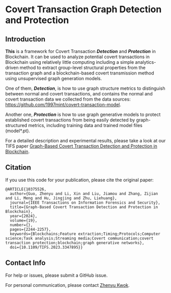 # Covert Transaction Graph Detection and Protection

## Introduction

**This** is a framework for Covert Transaction ***Detection*** and ***Protection*** in Blockchain. It can be used to analyze potential covert transactions in Blockchain using relatively little computing including a simple analytics-driven method to extract group-level structural properties from the transaction graph and a blockchain-based covert transmission method using unsupervised graph generation models.

One of them, ***Detection***, is how to use graph structure metrics to distinguish between normal and covert transactions, and contains the normal and covert transaction data we collected from the data sources: https://github.com/1997mint/covert-transaction-model.

Another one, ***Protection*** is how to use graph generative models to protect established covert transactions from being easily detected by graph-structured metrics, including training data and trained model files (model\*.pt).

For a detailed description and experimental results, please take a look at our TIFS paper [Graph-Based Covert Transaction Detection and Protection in Blockchain](https://ieeexplore.ieee.org/document/10375526).

## Citation
If you use this code for your publication, please cite the original paper:
```
@ARTICLE{10375526,
  author={Guo, Zhenyu and Li, Xin and Liu, Jiamou and Zhang, Zijian and Li, Meng and Hu, Jingjing and Zhu, Liehuang},
  journal={IEEE Transactions on Information Forensics and Security}, 
  title={Graph-Based Covert Transaction Detection and Protection in Blockchain}, 
  year={2024},
  volume={19},
  number={},
  pages={2244-2257},
  keywords={Blockchains;Feature extraction;Timing;Protocols;Computer science;Task analysis;Streaming media;Covert communication;covert transaction protection;blockchain;graph generative networks},
  doi={10.1109/TIFS.2023.3347895}}

```

## Contact Info
For help or issues, please submit a GitHub issue.

For personal communication, please contact [Zhenyu Kwok](`zhenyuguo@bit.edu.cn`).
